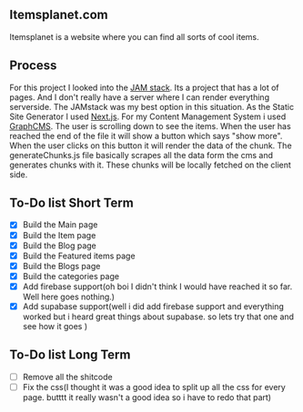 ## Itemsplanet.com

Itemsplanet is a website where you can find all sorts of cool items.

## Process
For this project I looked into the [JAM stack](https://jamstack.org/). Its a project that has a lot of pages. And I don't really have a server where I can render everything serverside. The JAMstack was my best option in this situation. As the Static Site Generator I used [Next.js](https://nextjs.org/). For my Content Management System i used [GraphCMS](https://graphcms.com/). The user is scrolling down to see the items. When the user has reached the end of the file it will show a button which says "show more". When the user clicks on this button it will render the data of the chunk. The generateChunks.js file basically scrapes all the data form the cms and generates chunks with it. These chunks will be locally fetched on the client side.

## To-Do list Short Term
- [X] Build the Main page
- [X] Build the Item page
- [X] Build the Blog page
- [X] Build the Featured items page
- [X] Build the Blogs page
- [X] Build the categories page
- [X] Add firebase support(oh boi I didn't think I would have reached it so far. Well here goes nothing.)
- [X] Add supabase support(well i did add firebase support and everything worked but i heard great things about supabase. so lets try that one and see how it goes )

## To-Do list Long Term
- [ ] Remove all the shitcode
- [ ] Fix the css(I thought it was a good idea to split up all the css for every page. butttt it really wasn't a good idea so i have to redo that part)

